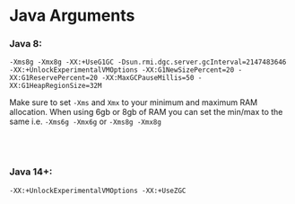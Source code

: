 # Java Arguments


### **Java 8:**
`-Xms8g -Xmx8g -XX:+UseG1GC -Dsun.rmi.dgc.server.gcInterval=2147483646 -XX:+UnlockExperimentalVMOptions -XX:G1NewSizePercent=20 -XX:G1ReservePercent=20 -XX:MaxGCPauseMillis=50 -XX:G1HeapRegionSize=32M`

Make sure to set `-Xms` and `Xmx` to your minimum and maximum RAM allocation. When using 6gb or 8gb of RAM you can set the min/max to the same i.e. `-Xms6g -Xmx6g` or `-Xms8g -Xmx8g`


<br/><br/>




### **Java 14+:**
`-XX:+UnlockExperimentalVMOptions -XX:+UseZGC`

